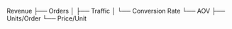 Revenue
├── Orders
│   ├── Traffic
│   └── Conversion Rate
└── AOV
    ├── Units/Order
    └── Price/Unit
